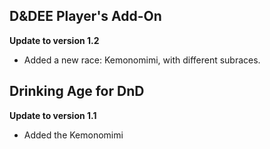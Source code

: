 <!-- ## Global
-  -->

<!-- ## D&DEE Spellbook
**Update to version X**
-  -->

<!-- ## D&DEE Monster Companion
**Update to version X**
-  -->

## D&DEE Player's Add-On
**Update to version 1.2**
- Added a new race: Kemonomimi, with different subraces.

<!-- ## A Spellbook of Light and Darkness
**Update to version X**
-  -->

## Drinking Age for DnD
**Update to version 1.1**
- Added the Kemonomimi